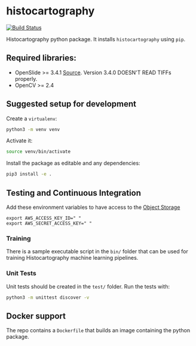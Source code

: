 # histocartography
[![Build Status](https://travis.ibm.com/DigitalPathologyZRL/histocartography.svg?token=8FJcyLKb64p4ANuB6hHj&branch=master)](https://travis.ibm.com/DigitalPathologyZRL/histocartography)

Histocartography python package. It installs `histocartography` using `pip`.

## Required libraries:
- OpenSlide >= 3.4.1 [Source](https://github.com/openslide/openslide/releases/download/v3.4.1/openslide-3.4.1.tar.gz). Version 3.4.0 DOESN'T READ TIFFs properly.
- OpenCV >= 2.4

## Suggested setup for development

Create a `virtualenv`:

```sh
python3 -m venv venv
```

Activate it:

```sh
source venv/bin/activate
```

Install the package as editable and any dependencies:

```sh
pip3 install -e .
```

## Testing and Continuous Integration
Add these environment variables to have access to the [Object Storage](http://data.digital-pathology.zc2.ibm.com:9000)
```
export AWS_ACCESS_KEY_ID=" "
export AWS_SECRET_ACCESS_KEY=" "
```
### Training

There is a sample executable script in the `bin/` folder that can be used 
for training Histocartography machine learning pipelines.

### Unit Tests

Unit tests should be created in the `test/` folder.
Run the tests with: 

```sh 
python3 -m unittest discover -v
```

## Docker support

The repo contains a `Dockerfile` that builds an image containing the python package.
